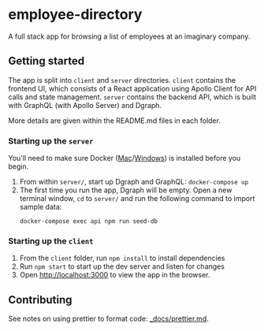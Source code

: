 # employee-directory

A full stack app for browsing a list of employees at an imaginary company.

## Getting started

The app is split into `client` and `server` directories. `client` contains the frontend UI, which consists of a React application using Apollo Client for API calls and state management. `server` contains the backend API, which is built with GraphQL (with Apollo Server) and Dgraph.

More details are given within the README.md files in each folder.

### Starting up the `server`

You'll need to make sure Docker ([Mac](https://docs.docker.com/docker-for-mac/install/)/[Windows](https://docs.docker.com/docker-for-windows/install/)) is installed before you begin.

1. From within `server/`, start up Dgraph and GraphQL: `docker-compose up`
2. The first time you run the app, Dgraph will be empty. Open a new terminal window, `cd` to `server/` and run the following command to import sample data:
    ```
    docker-compose exec api npm run seed-db
    ```

### Starting up the `client`

1. From the `client` folder, run `npm install` to install dependencies
2. Run `npm start` to start up the dev server and listen for changes
3. Open [http://localhost:3000](http://localhost:3000) to view the app in the browser.

## Contributing

See notes on using prettier to format code: [_docs/prettier.md](_docs/prettier.md).
